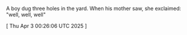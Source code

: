  
A boy dug three holes in the yard. When his mother saw, she exclaimed: "well, well, well"
 
[ 
Thu Apr  3 00:26:06 UTC 2025
 ]
